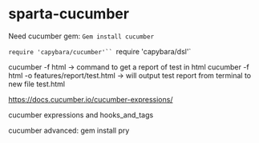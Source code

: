 # sparta-cucumber


Need cucumber gem:
`Gem install cucumber`

`require 'capybara/cucumber'``
`require 'capybara/dsl'`


cucumber -f html -> command to get a report of test in html
cucumber -f html -o features/report/test.html -> will output test report from terminal to new file test.html

https://docs.cucumber.io/cucumber-expressions/

cucumber expressions and hooks_and_tags


cucumber advanced:
gem install pry
